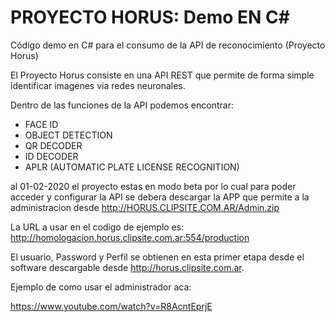 # PROYECTO HORUS: Demo EN C#
Código demo en C# para el consumo de la API de reconocimiento (Proyecto Horus)

El Proyecto Horus consiste en una API REST que permite de forma simple identificar imagenes via redes neuronales.

Dentro de las funciones de la API podemos encontrar:

- FACE ID
- OBJECT DETECTION
- QR DECODER
- ID DECODER
- APLR (AUTOMATIC PLATE LICENSE RECOGNITION)

al 01-02-2020 el proyecto estas en modo beta por lo cual para poder acceder y configurar la API se debera descargar la APP que permite a la administracion desde http://HORUS.CLIPSITE.COM.AR/Admin.zip

La URL a usar en el codigo de ejemplo es:
http://homologacion.horus.clipsite.com.ar:554/production

El usuario, Password y Perfil se obtienen en esta primer etapa desde el software descargable desde http://horus.clipsite.com.ar.

Ejemplo de como usar el administrador aca:

https://www.youtube.com/watch?v=R8AcntEprjE
